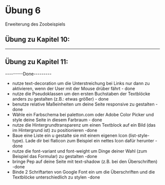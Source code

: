 # Übung 6

Erweiterung des Zoobeispiels

## Übung zu Kapitel 10:



***
## Übung zu Kapitel 11:




---------Done---------

- nutze text-decoration um die Unterstreichung bei Links nur dann zu aktivieren, wenn der User mit der Mouse drüber fährt - done
- nutze die Pseudoklassen um den ersten Buchstaben der Textblöcke anders zu gestalten (z.B.: etwas größer) - done
- benutze relative Maßeinheiten um deine Seite responsive zu gestalten - done
- Wähle ein Farbschema bei paletton.com oder Adobe Color Picker und style deine Seite in diesem Farbraum - done
- nutze die Hintergrundtransparenz um einen Textblock auf ein Bild (das im Hintergrund ist) zu positionieren -done 
- Baue eine Liste ein u gestalte sie mit einem eigenen Icon (list-style-type). Lade dir bei flaticon zum Beispiel ein nettes Icon dafür herunter -done 
- nutze die font-variant und font-weight um Dinge deiner Wahl (zum Beispiel das Formular) zu gestalten -done 
- bringe Pep auf deine Seite mit text-shadow (z.B. bei den Überschriften) -done
- Binde 2 Schriftarten von Google Font ein um die Überschriften und die Textblöcke unterschiedlich zu stylen -done